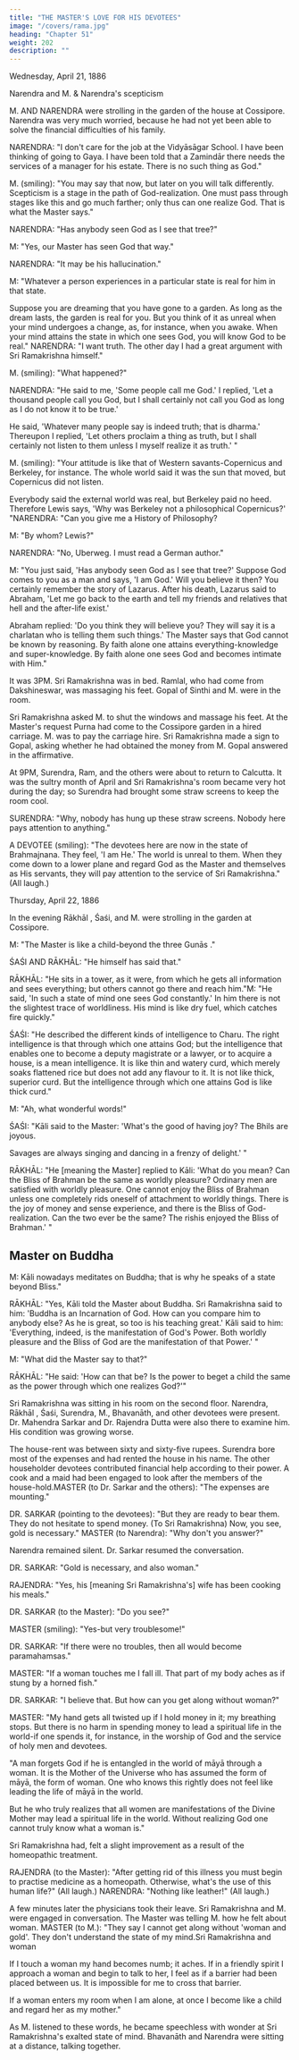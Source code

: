 ```yaml
---
title: "THE MASTER'S LOVE FOR HIS DEVOTEES"
image: "/covers/rama.jpg"
heading: "Chapter 51"
weight: 202
description: ""
---
```



Wednesday, April 21, 1886

Narendra and M. & Narendra's scepticism

M. AND NARENDRA were strolling in the garden of the house at Cossipore. Narendra was very much worried, because he had not yet been able to solve the financial difficulties of his family.

NARENDRA: "I don't care for the job at the Vidyāsāgar School. I have been thinking of going to Gaya. I have been told that a Zamindār there needs the services of a manager for his estate. There is no such thing as God."

M. (smiling): "You may say that now, but later on you will talk differently. Scepticism is a stage in the path of God-realization. One must pass through stages like this and go much farther; only thus can one realize God. That is what the Master says."

NARENDRA: "Has anybody seen God as I see that tree?"

M: "Yes, our Master has seen God that way."

NARENDRA: "It may be his hallucination."

M: "Whatever a person experiences in a particular state is real for him in that state.

Suppose you are dreaming that you have gone to a garden. As long as the dream lasts, the garden is real for you. But you think of it as unreal when your mind undergoes a
change, as, for instance, when you awake. When your mind attains the state in which one sees God, you will know God to be real."
NARENDRA: "I want truth. The other day I had a great argument with Sri Ramakrishna
himself."

M. (smiling): "What happened?"

NARENDRA: "He said to me, 'Some people call me God.' I replied, 'Let a thousand people call you God, but I shall certainly not call you God as long as I do not know it to be true.' 

He said, 'Whatever many people say is indeed truth; that is dharma.' Thereupon I replied, 'Let others proclaim a thing as truth, but I shall certainly not listen to them
unless I myself realize it as truth.' "

M. (smiling): "Your attitude is like that of Western savants-Copernicus and Berkeley, for instance. The whole world said it was the sun that moved, but Copernicus did not listen. 

Everybody said the external world was real, but Berkeley paid no heed. Therefore Lewis
says, 'Why was Berkeley not a philosophical Copernicus?' "NARENDRA: "Can you give me a History of Philosophy?

M: "By whom? Lewis?"

NARENDRA: "No, Uberweg. I must read a German author."

M: "You just said, 'Has anybody seen God as I see that tree?' Suppose God comes to you as a man and says, 'I am God.' Will you believe it then? You certainly remember the
story of Lazarus. After his death, Lazarus said to Abraham, 'Let me go back to the earth and tell my friends and relatives that hell and the after-life exist.' 

Abraham replied: 'Do you think they will believe you? They will say it is a charlatan who is telling them such
things.' The Master says that God cannot be known by reasoning. By faith alone one
attains everything-knowledge and super-knowledge. By faith alone one sees God and
becomes intimate with Him."


It was 3PM. Sri Ramakrishna was in bed. Ramlal, who had come from Dakshineswar, was massaging his feet. Gopal of Sinthi and M. were in the room.

Sri Ramakrishna asked M. to shut the windows and massage his feet. At the Master's request Purna had come to the Cossipore garden in a hired carriage. M. was to pay the
carriage hire. Sri Ramakrishna made a sign to Gopal, asking whether he had obtained the money from M. Gopal answered in the affirmative.

At 9PM, Surendra, Ram, and the others were about to return to Calcutta. It was the sultry month of April and Sri Ramakrishna's room became very hot
during the day; so Surendra had brought some straw screens to keep the room cool.

SURENDRA: "Why, nobody has hung up these straw screens. Nobody here pays attention to anything."

A DEVOTEE (smiling): "The devotees here are now in the state of Brahmajnana. They
feel, 'I am He.' The world is unreal to them. When they come down to a lower plane and
regard God as the Master and themselves as His servants, they will pay attention to the
service of Sri Ramakrishna." (All laugh.)

Thursday, April 22, 1886

In the evening Rākhāl , Śaśi, and M. were strolling in the garden at Cossipore.

M: "The Master is like a child-beyond the three Gunās ."

ŚAŚI AND RĀKHĀL: "He himself has said that."

RĀKHĀL: "He sits in a tower, as it were, from which he gets all information and sees everything; but others cannot go there and reach him."M: "He said, 'In such a state of mind one sees God constantly.' In him there is not the slightest trace of worldliness. His mind is like dry fuel, which catches fire quickly."

ŚAŚI: "He described the different kinds of intelligence to Charu. The right intelligence is that through which one attains God; but the intelligence that enables one to become a deputy magistrate or a lawyer, or to acquire a house, is a mean intelligence. It is like
thin and watery curd, which merely soaks flattened rice but does not add any flavour to
it. It is not like thick, superior curd. But the intelligence through which one attains God is
like thick curd."

M: "Ah, what wonderful words!"

ŚAŚI: "Kāli said to the Master: 'What's the good of having joy? The Bhils are joyous.

Savages are always singing and dancing in a frenzy of delight.' "

RĀKHĀL: "He [meaning the Master] replied to Kāli: 'What do you mean? Can the Bliss of
Brahman be the same as worldly pleasure? Ordinary men are satisfied with worldly
pleasure. One cannot enjoy the Bliss of Brahman unless one completely rids oneself of
attachment to worldly things. There is the joy of money and sense experience, and there
is the Bliss of God-realization. Can the two ever be the same? The rishis enjoyed the
Bliss of Brahman.' "


## Master on Buddha

M: Kāli nowadays meditates on Buddha; that is why he speaks of a state beyond Bliss."

RĀKHĀL: "Yes, Kāli told the Master about Buddha. Sri Ramakrishna said to him: 'Buddha is an Incarnation of God. How can you compare him to anybody else? As he is great, so
too is his teaching great.' Kāli said to him: 'Everything, indeed, is the manifestation of God's Power. Both worldly pleasure and the Bliss of God are the manifestation of that Power.' "

M: "What did the Master say to that?"

RĀKHĀL: "He said: 'How can that be? Is the power to beget a child the same as the power through which one realizes God?'"

Sri Ramakrishna was sitting in his room on the second floor. Narendra, Rākhāl , Śaśi, Surendra, M., Bhavanāth, and other devotees were present. Dr. Mahendra Sarkar and
Dr. Rajendra Dutta were also there to examine him. His condition was growing worse. 


The house-rent was between sixty and sixty-five rupees. Surendra bore most of the expenses and had rented the house in his name. The other householder devotees
contributed financial help according to their power. A cook and a maid had been engaged to look after the members of the house-hold.MASTER (to Dr. Sarkar and the others): "The expenses are mounting." 

DR. SARKAR (pointing to the devotees): "But they are ready to bear them. They do not hesitate to spend money. (To Sri Ramakrishna) Now, you see, gold is necessary."
MASTER (to Narendra): "Why don't you answer?" 

Narendra remained silent. Dr. Sarkar resumed the conversation.

DR. SARKAR: "Gold is necessary, and also woman."

RAJENDRA: "Yes, his [meaning Sri Ramakrishna's] wife has been cooking his meals."

DR. SARKAR (to the Master): "Do you see?"

MASTER (smiling): "Yes-but very troublesome!"

DR. SARKAR: "If there were no troubles, then all would become paramahamsas."

MASTER: "If a woman touches me I fall ill. That part of my body aches as if stung by a
horned fish."

DR. SARKAR: "I believe that. But how can you get along without woman?"

MASTER: "My hand gets all twisted up if I hold money in it; my breathing stops. But there is no harm in spending money to lead a spiritual life in the world-if one spends it, for instance, in the worship of God and the service of holy men and devotees.

"A man forgets God if he is entangled in the world of māyā through a woman. It is the Mother of the Universe who has assumed the form of māyā, the form of woman. One who knows this rightly does not feel like leading the life of māyā in the world. 

But he who truly realizes that all women are manifestations of the Divine Mother may lead a spiritual life in the world. Without realizing God one cannot truly know what a woman is."

Sri Ramakrishna had, felt a slight improvement as a result of the homeopathic treatment.

RAJENDRA (to the Master): "After getting rid of this illness you must begin to practise
medicine as a homeopath. Otherwise, what's the use of this human life?" (All laugh.)
NARENDRA: "Nothing like leather!" (All laugh.)

A few minutes later the physicians took their leave. Sri Ramakrishna and M. were engaged in conversation. The Master was telling M. how he felt about woman.
MASTER (to M.): "They say I cannot get along without 'woman and gold'. They don't understand the state of my mind.Sri Ramakrishna and woman

If I touch a woman my hand becomes numb; it aches. If in a friendly spirit I approach a woman and begin to talk to her, I feel as if a barrier had been placed between us. It is impossible for me to cross that barrier.

If a woman enters my room when I am alone, at once I become like a child and regard
her as my mother."

As M. listened to these words, he became speechless with wonder at Sri Ramakrishna's
exalted state of mind. Bhavanāth and Narendra were sitting at a distance, talking
together.

